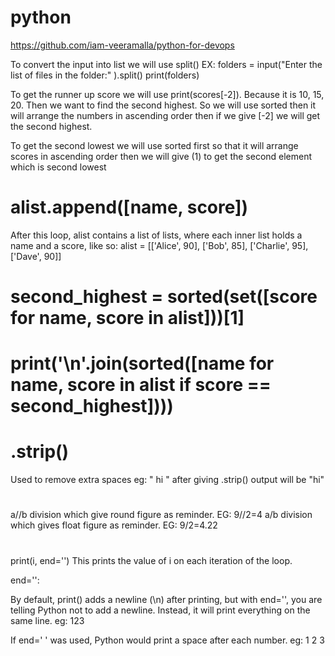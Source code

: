 # python
https://github.com/iam-veeramalla/python-for-devops

To convert the input into list we will use split()
EX:
folders = input("Enter the list of files in the folder:" ).split()
print(folders)


To get the runner up score we will use print(scores[-2]). Because it is 10, 15, 20. Then we want to find the second highest. So we will use sorted then it will arrange the numbers in ascending order then if we give [-2] we will get the second highest. 

To get the second lowest we will use sorted first so that it will arrange scores in ascending order then we will give (1) to get the second element which is second lowest
# alist.append([name, score])
After this loop, alist contains a list of lists, where each inner list holds a name and a score, like so:
alist = [['Alice', 90], ['Bob', 85], ['Charlie', 95], ['Dave', 90]]
# second_highest = sorted(set([score for name, score in alist]))[1]
# print('\n'.join(sorted([name for name, score in alist if score == second_highest])))


# .strip()
Used to remove extra spaces eg: "  hi " after giving .strip() output will be "hi"
#
a//b division which give round figure as reminder. EG: 9//2=4
a/b division which gives float figure as reminder. EG: 9/2=4.22
#
print(i, end='')
This prints the value of i on each iteration of the loop.

end='':

By default, print() adds a newline (\n) after printing, but with end='', you are telling Python not to add a newline. Instead, it will print everything on the same line. eg: 123

If end=' ' was used, Python would print a space after each number. eg: 1 2 3

